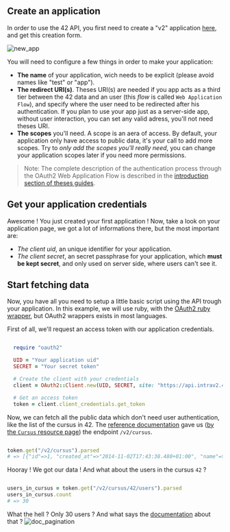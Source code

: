 
Create an application
---------------

In order to use the 42 API, you first need to create a "v2" application [here](https://profile.intrav2.42.fr/oauth/applications/new), and get this creation form.

![new_app](https://raw.githubusercontent.com/lambda2/42-API-Documentation/master/images/new_app.png?token=AC4978POSgxmEGCtDRFYW3Lx-D1zeEqFks5V9PaBwA%3D%3D)

You will need to configure a few things in order to make your application:

- **The name** of your application, wich needs to be explicit (please avoid names like "test" or "app").
- **The redirect URI(s)**. Theses URI(s) are needed if you app acts as a third tier between the 42 data and an user (this _flow_ is called `Web Application Flow`), and specify where the user need to be redirected after his authentication. If you plan to use your app just as a server-side app, without user interaction, you can set any valid adress, you'll not need theses URI.
- **The scopes** you'll need. A scope is an aera of access. By default, your application only have access to public data, it's your call to add more scopes. Try to *only add the scopes you'll really need*, you can change your application scopes later if you need more permissions. 

> Note: The complete description of the authentication process through the OAuth2 Web Application Flow is described in the [introduction section of theses guides](/apidoc/guides/introduction#web-application-flow).


Get your application credentials
-------------------------------

Awesome ! You just created your first application !
Now, take a look on your application page, we got a lot of informations there, but the most important are:

- *The client uid*, an unique identifier for your application.
- *The client secret*, an secret passphrase for your application, which **must be kept secret**, and only used on server side, where users can't see it.


Start fetching data
--------------------
Now, you have all you need to setup a little basic script using the API trough your application. In this example, we will use ruby, with the [OAuth2 ruby wrapper](https://github.com/intridea/oauth2), but OAuth2 wrappers exists in most languages.

First of all, we'll request an access token with our application credentials.

```ruby

  require "oauth2"

  UID = "Your application uid"
  SECRET = "Your secret token"

  # Create the client with your credentials
  client = OAuth2::Client.new(UID, SECRET, site: "https://api.intrav2.42.fr")

  # Get an access token
  token = client.client_credentials.get_token
```

Now, we can fetch all the public data which don't need user authentication, like the list of the cursus in 42.
The [reference documentation](https://api.intrav2.42.fr/apidoc) gave us ([by the `Cursus` resource page](https://api.intrav2.42.fr/apidoc/2.0/cursus.html)) the endpoint `/v2/cursus`.


```ruby

token.get("/v2/cursus").parsed
# => [{"id"=>1, "created_at"=>"2014-11-02T17:43:38.480+01:00", "name"=>"42", "slug"=>"42", "users_count"=>1918, "users_url"=>"https://api.intrav2.42.fr/v2/cursus/42/users", "projects_url"=>"https://api.intrav2.42.fr/v2/cursus/42/projects", "topics_url"=>"https://api.intrav2.42.fr/v2/cursus/42/topics"}, ...]
```

Hooray ! We got our data ! And what about the users in the cursus `42` ?

```ruby

users_in_cursus = token.get("/v2/cursus/42/users").parsed
users_in_cursus.count
# => 30
```

What the hell ? Only 30 users ? And what says the [documentation](https://api.intrav2.42.fr/apidoc/2.0/cursus_users/index.html) about that ?
![doc_pagination](https://raw.githubusercontent.com/lambda2/42-API-Documentation/master/images/doc_pagination.png?token=AC4977psYHY2rQhVrSAnnF5xsIq4m2u4ks5V9QQbwA%3D%3D)

